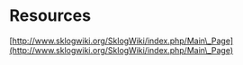 # Resources

[http://www.sklogwiki.org/SklogWiki/index.php/Main\_Page](http://www.sklogwiki.org/SklogWiki/index.php/Main\_Page)

